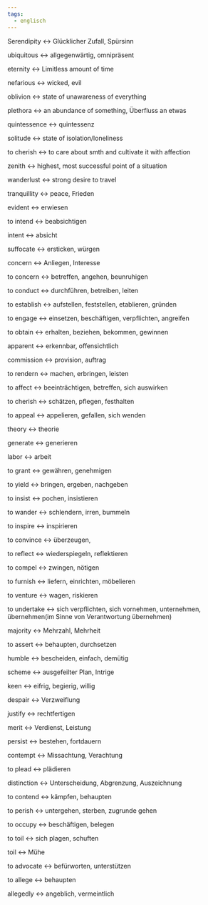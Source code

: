 ```yaml
---
tags:
  - englisch
---
```

Serendipity <-> Glücklicher Zufall, Spürsinn
<!--SR:!2024-10-02,68,312!2024-10-05,68,317-->

ubiquitous <-> allgegenwärtig, omnipräsent
<!--SR:!2024-09-23,59,310!2024-09-04,41,297-->

eternity <-> Limitless amount of time
<!--SR:!2024-09-20,57,312!2024-09-30,65,317-->

nefarious <-> wicked, evil
<!--SR:!2024-10-02,68,312!2024-09-26,61,317-->

oblivion <-> state of unawareness of everything
<!--SR:!2024-08-31,41,292!2024-10-12,75,325-->

plethora <-> an abundance of something, Überfluss an etwas
<!--SR:!2024-10-04,67,317!2024-09-18,55,312-->

quintessence <-> quintessenz
<!--SR:!2024-09-19,58,312!2024-09-25,61,317-->

solitude <-> state of isolation/loneliness
<!--SR:!2024-09-16,55,310!2024-10-06,69,317-->

to cherish <-> to care about smth and cultivate it with affection
<!--SR:!2024-09-24,61,317!2024-09-01,44,290-->

zenith <-> highest, most successful point of a situation
<!--SR:!2024-09-15,50,305!2024-08-23,36,290-->

wanderlust <-> strong desire to travel
<!--SR:!2024-09-22,59,317!2024-09-15,55,312-->

tranquillity <-> peace, Frieden
<!--SR:!2024-09-09,50,292!2024-09-21,58,317-->

evident <-> erwiesen
<!--SR:!2024-08-15,16,332!2024-07-31,4,318-->

to intend <-> beabsichtigen
<!--SR:!2024-08-14,15,332!2024-07-31,4,318-->

intent <-> absicht
<!--SR:!2024-08-14,15,332!2024-07-31,4,318-->

suffocate <-> ersticken, würgen
<!--SR:!2024-08-15,16,332!2024-07-31,4,318-->

concern <-> Anliegen, Interesse
<!--SR:!2024-08-01,3,278!2024-08-16,17,332-->

to concern <-> betreffen, angehen, beunruhigen
<!--SR:!2024-08-01,3,278!2024-08-16,17,332-->

to conduct <-> durchführen, betreiben, leiten
<!--SR:!2024-08-12,14,312!2024-07-31,4,318-->

to establish <-> aufstellen, feststellen, etablieren, gründen
<!--SR:!2024-07-31,4,318!2024-08-18,19,332-->

to engage <-> einsetzen, beschäftigen, verpflichten, angreifen
<!--SR:!2024-07-30,3,272!2024-07-31,1,268-->

to obtain <-> erhalten, beziehen, bekommen, gewinnen
<!--SR:!2024-08-05,7,292!2024-07-31,4,318-->

apparent <-> erkennbar, offensichtlich
<!--SR:!2024-08-13,14,312!2024-07-30,1,258-->

commission <-> provision, auftrag
<!--SR:!2024-08-12,13,318!2024-07-30,4,312-->

to rendern <-> machen, erbringen, leisten
<!--SR:!2000-01-01,1,250!2024-08-02,3,252-->

to affect <-> beeinträchtigen, betreffen, sich auswirken
<!--SR:!2024-08-17,18,332!2024-07-31,4,318-->

to cherish <-> schätzen, pflegen, festhalten
<!--SR:!2024-08-15,16,332!2024-07-31,4,318-->

to appeal <-> appelieren, gefallen, sich wenden
<!--SR:!2024-08-01,3,278!2024-08-03,4,332-->

theory <-> theorie
<!--SR:!2024-08-02,4,328!2024-07-31,4,318-->

generate <-> generieren
<!--SR:!2024-08-02,4,328!2024-07-31,4,318-->

labor <-> arbeit
<!--SR:!2024-08-02,4,328!2024-07-31,4,318-->

to grant <-> gewähren, genehmigen
<!--SR:!2024-07-31,4,318!2024-08-03,4,308-->

to yield <-> bringen, ergeben, nachgeben
<!--SR:!2024-08-01,3,278!2024-07-31,1,292-->

to insist <-> pochen, insistieren
<!--SR:!2024-07-31,4,318!2024-08-02,4,328-->

to wander <-> schlendern, irren, bummeln
<!--SR:!2024-07-31,4,318!2024-08-03,4,308-->

to inspire <-> inspirieren
<!--SR:!2024-07-31,4,318!2024-08-02,4,328-->

to convince <-> überzeugen,
<!--SR:!2024-08-02,4,328!2024-07-31,4,318-->

to reflect <-> wiederspiegeln, reflektieren
<!--SR:!2024-07-31,4,318!2024-08-02,4,328-->

to compel <-> zwingen, nötigen
<!--SR:!2024-08-10,11,318!2024-08-02,4,328-->

to furnish <-> liefern, einrichten, möbelieren
<!--SR:!2024-08-02,4,328!2024-07-31,4,318-->

to venture <-> wagen, riskieren
<!--SR:!2024-08-02,4,328!2024-07-31,4,318-->

to undertake <-> sich verpflichten, sich vornehmen, unternehmen, übernehmen(im Sinne von Verantwortung übernehmen)
<!--SR:!2024-08-02,3,258!2000-01-01,1,250-->

majority <-> Mehrzahl, Mehrheit
<!--SR:!2024-08-02,4,328!2024-07-31,4,318-->

to assert <-> behaupten, durchsetzen
<!--SR:!2024-08-01,3,278!2000-01-01,1,250-->

humble <-> bescheiden, einfach, demütig
<!--SR:!2024-07-31,4,318!2024-08-03,4,308-->

scheme <-> ausgefeilter Plan, Intrige
<!--SR:!2024-08-02,4,328!2024-07-31,4,318-->

keen <-> eifrig, begierig, willig
<!--SR:!2024-08-01,3,308!2024-07-31,4,318-->

despair <-> Verzweiflung
<!--SR:!2024-08-02,4,328!2024-07-31,4,318-->

justify <-> rechtfertigen
<!--SR:!2024-08-02,4,328!2024-07-31,4,318-->

merit <-> Verdienst, Leistung
<!--SR:!2024-08-02,4,328!2024-07-31,4,318-->

persist <-> bestehen, fortdauern
<!--SR:!2024-07-31,4,318!2024-08-03,4,308-->

contempt <-> Missachtung, Verachtung
<!--SR:!2024-08-02,3,288!2024-07-31,4,318-->

to plead <-> plädieren
<!--SR:!2024-07-31,4,318!2024-08-02,4,328-->

distinction <-> Unterscheidung, Abgrenzung, Auszeichnung
<!--SR:!2024-08-09,10,318!2024-08-02,4,328-->

to contend <-> kämpfen, behaupten
<!--SR:!2024-08-02,4,328!2024-08-13,14,318-->

to perish <-> untergehen, sterben, zugrunde gehen
<!--SR:!2024-08-02,4,328!2024-07-31,4,318-->

to occupy <-> beschäftigen, belegen
<!--SR:!2024-07-31,4,318!2024-08-02,4,328-->

to toil <-> sich plagen, schuften
<!--SR:!2024-07-31,4,318!2024-08-02,4,328-->

toil <-> Mühe
<!--SR:!2024-07-31,4,318!2024-08-02,4,328-->

to advocate <-> befürworten, unterstützen
<!--SR:!2024-08-02,4,328!2024-07-31,4,318-->

to allege <-> behaupten
<!--SR:!2024-08-02,4,328!2024-07-31,4,318-->

allegedly <-> angeblich, vermeintlich
<!--SR:!2024-08-01,3,308!2024-07-31,4,318-->


